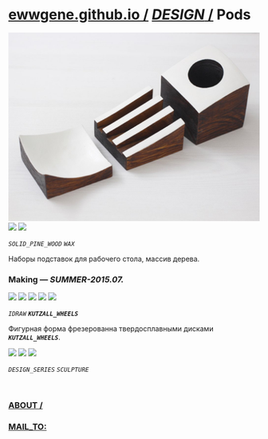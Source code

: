 ﻿
# [ewwgene.github.io /](https://ewwgene.github.io/) [_DESIGN_ /](https://ewwgene.github.io/DESIGN) Pods

[![Pods](/100.jpg)](https://ewwgene.github.io/Pods/Carousel)<br> <a id="101" href="https://ewwgene.github.io/Pods/Carousel/#101"><img src="https://ewwgene.github.io/Pods/101.jpg" height="66"></a> <a id="102" href="https://ewwgene.github.io/Pods/Carousel/#102"><img src="https://ewwgene.github.io/Pods/102.jpg" height="66"></a> <a id="text">&#160;</a>

_`SOLID_PINE_WOOD`_ _`WAX`_ 

Наборы подставок для рабочего стола, массив дерева.

### Making — _SUMMER-2015.07._
<a id="200m" href="https://ewwgene.github.io/Pods/Carousel/#200m"><img src="https://ewwgene.github.io/Pods/Making/200.jpg" height="66"></a> <a id="205m" href="https://ewwgene.github.io/Pods/Carousel/#205m"><img src="https://ewwgene.github.io/Pods/Making/205.jpg" height="66"></a> <a id="206m" href="https://ewwgene.github.io/Pods/Carousel/#206m"><img src="https://ewwgene.github.io/Pods/Making/206.jpg" height="66"></a> <a id="207m" href="https://ewwgene.github.io/Pods/Carousel/#207m"><img src="https://ewwgene.github.io/Pods/Making/207.jpg" height="66"></a> <a id="208m" href="https://ewwgene.github.io/Pods/Carousel/#208m"><img src="https://ewwgene.github.io/Pods/Making/208.jpg" height="66"></a>  

_`IDRAW`_  _**`KUTZALL_WHEELS`**_ 

Фигурная форма фрезерованна твердосплавными дисками  _**`KUTZALL_WHEELS`**_.

<a id="300" href="https://ewwgene.github.io/Pods/Carousel/#300"><img src="https://ewwgene.github.io/Pods/300.jpg" height="66"></a> <a id="301" href="https://ewwgene.github.io/Pods/Carousel/#301"><img src="https://ewwgene.github.io/Pods/301.jpg" height="66"></a> <a id="302" href="https://ewwgene.github.io/Pods/Carousel/#302"><img src="https://ewwgene.github.io/Pods/302.jpg" height="66"></a> 

_`DESIGN_SERIES`_ _`SCULPTURE`_ 

<br> 

### [ABOUT /](https://ewwgene.github.io/ABOUT)
### [MAIL_TO:](mailto:r0cam@me.com)